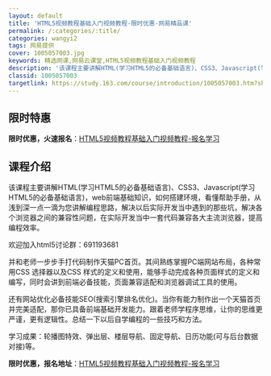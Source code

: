 ```yaml
---
layout: default
title: 'HTML5视频教程基础入门视频教程-限时优惠-网易精品课'
permalink: /:categories/:title/
categories: wangyi2
tags: 网易提供
cover: 1005057003.jpg
keywords: 精选网课,网易云课堂,HTML5视频教程基础入门视频教程
description: '该课程主要讲解HTML(学习HTML5的必备基础语言)、CSS3、Javascript(学习HTML5的必备基础语言)，'
classid: 1005057003
targetlink: https://study.163.com/course/introduction/1005057003.htm?share=1&shareId=1025206652&utm_campaign=share&utm_medium=iphoneShare&utm_source=&utm_u=1025206652
---
```


## 限时特惠

**限时优惠，火速报名**：[HTML5视频教程基础入门视频教程-报名学习](https://study.163.com/course/introduction/1005057003.htm?share=1&shareId=1025206652&utm_campaign=share&utm_medium=iphoneShare&utm_source=&utm_u=1025206652)

## 课程介绍

该课程主要讲解HTML(学习HTML5的必备基础语言)、CSS3、Javascript(学习HTML5的必备基础语言)，web前端基础知识，如何搭建环境，看懂帮助手册，从浅到深一点一滴为您讲解编程思路，解决以后实际开发当中遇到的那些坑，解决各个浏览器之间的兼容性问题，在实际开发当中一套代码兼容各大主流浏览器，提高编程效率。

欢迎加入html5讨论群：691193681

并和老师一步步手打代码制作天猫PC首页。其间熟练掌握PC端网站布局，各种常用CSS 选择器以及CSS 样式的定义和使用，能够手动完成各种页面样式的定义和编写，同时会讲到前端必备技能，页面兼容适配和浏览器调试工具的使用。



还有网站优化必备技能SEO(搜索引擎排名优化)。当你有能力制作出一个天猫首页并完美适配，那你已具备前端基础开发能力。跟着老师学程序思维，让你的思维更严谨，更有逻辑性。总结一下以后自学编程的一些技巧和方法。



学习成果：轮播图特效、弹出层、楼层导航、固定导航、日历功能(可与后台数据对接)等。

**限时优惠，报名地址**：[HTML5视频教程基础入门视频教程-报名学习](https://study.163.com/course/introduction/1005057003.htm?share=1&shareId=1025206652&utm_campaign=share&utm_medium=iphoneShare&utm_source=&utm_u=1025206652)

